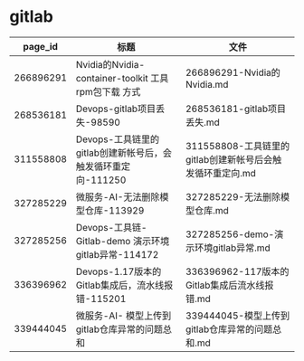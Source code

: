 # gitlab

| page_id | 标题 | 文件 |
|---|---|---|
| 266896291 | Nvidia的Nvidia-container-toolkit 工具 rpm包下载 方式 | 266896291-Nvidia的Nvidia.md |
| 268536181 | Devops-gitlab项目丢失-98590 | 268536181-gitlab项目丢失.md |
| 311558808 | Devops-工具链里的gitlab创建新帐号后，会触发循环重定向-111250 | 311558808-工具链里的gitlab创建新帐号后会触发循环重定向.md |
| 327285229 | 微服务-AI-无法删除模型仓库-113929 | 327285229-无法删除模型仓库.md |
| 327285256 | Devops-工具链-Gitlab-demo 演示环境gitlab异常-114172 | 327285256-demo-演示环境gitlab异常.md |
| 336396962 | Devops-1.17版本的Gitlab集成后，流水线报错-115201 | 336396962-117版本的Gitlab集成后流水线报错.md |
| 339444045 | 微服务-AI- 模型上传到gitlab仓库异常的问题总和 | 339444045-模型上传到gitlab仓库异常的问题总和.md |